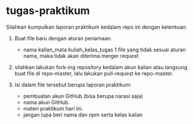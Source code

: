 # tugas-praktikum
Silahkan kumpulkan laporan praktikum kedalam repo ini dengan ketentuan:
1. Buat file baru dengan aturan penamaan:
    * nama kalian_mata kuliah_kelas_tugas 1
   file yang tidak sesuai aturan nama, maka tidak akan diterima merger request

2. silahkan lakukan fork-ing repository kedalam akun kalian atau langsung buat file di repo-master, lalu lakukan pull-request ke repo-master.
3. Isi dalam file tersebut berupa laporan praktikum:
    * pembuatan akun GitHub (bisa berupa narasi saja)
    * nama akun GitHub.
    * materi praktikum hari ini.
    * jangan lupa beri nama dan npm serta kelas kalian

